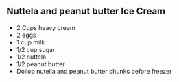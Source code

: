 Nuttela and peanut butter Ice Cream
-----------------------------------

* 2 Cups heavy cream
* 2 eggs
* 1 cup milk
* 1/2 cup sugar
* 1/2 nuttela
* 1/2 peanut butter
* Dollop nutella and peanut butter chunks before freezer
